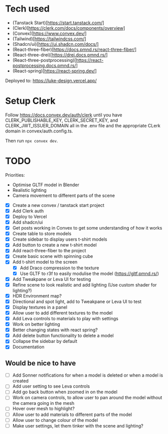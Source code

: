 # Tech used

- (Tanstack Start)[https://start.tanstack.com/]
- (Clerk)[https://clerk.com/docs/components/overview]
- (Convex)[https://www.convex.dev/]
- (Tailwind)[https://tailwindcss.com/]
- (Shadcn/ui)[https://ui.shadcn.com/docs/]
- (React-three-fiber)[https://docs.pmnd.rs/react-three-fiber/]
- (React-three-drei)[https://drei.docs.pmnd.rs/]
- (React-three-postprocessing)[https://react-postprocessing.docs.pmnd.rs/]
- (React-spring)[https://react-spring.dev/]

Deployed to: https://luke-design.vercel.app/

# Setup Clerk

Follow https://docs.convex.dev/auth/clerk until you have
CLERK_PUBLISHABLE_KEY, CLERK_SECRET_KEY, and CLERK_JWT_ISSUER_DOMAIN all in the .env file and the appropriate CLerk domain in convex/auth.config.ts.

Then run `npx convex dev`.

# TODO

Priorities:

- Optimise GLTF model in Blender
- Realistic lighting
- Camera movement to different parts of the scene

- [x] Create a new convex / tanstack start project
- [x] Add Clerk auth
- [x] Deploy to Vercel
- [x] Add shadcn/ui
- [x] Get posts working in Convex to get some understanding of how it works
- [x] Create table to store models
- [x] Create sidebar to display users t-shirt models
- [x] Add button to create a new t-shirt model
- [x] Add react-three-fiber to the project
- [x] Create basic scene with spinning cube
- [x] Add t-shirt model to the screen
  - [x] Add Draco compression to the texture
  - [x] Use GLTF to r3f to easily modulise the model (https://gltf.pmnd.rs/)
- [x] Add Tweakpane or Leva UI for testing
- [x] Refine scene to look realistic and add lighting (Use custom shader for lighting?)
- [x] HDR Environment map?
- [x] Directional and spot light, add to Tweakpane or Leva UI to test
- [x] Display textures in a panel
- [x] Allow user to add different textures to the model
- [x] Add Leva controls to materials to play with settings
- [x] Work on better lighting
- [x] Better changing states with react spring?
- [x] Add delete button functionality to delete a model
- [x] Collapse the sidebar by default
- [x] Documentation

## Would be nice to have

- [ ] Add Sonner notifications for when a model is deleted or when a model is created
- [ ] Add user setting to see Leva controls
- [ ] Add go back button when zoomed in on the model
- [ ] Work on camera controls, to allow user to pan around the model without the camera going in the mesh
- [ ] Hover over mesh to highlight?
- [ ] Allow user to add materials to different parts of the model
- [ ] Allow user to change colour of the model
- [ ] Make user settings, let them tinker with the scene and lighting?
